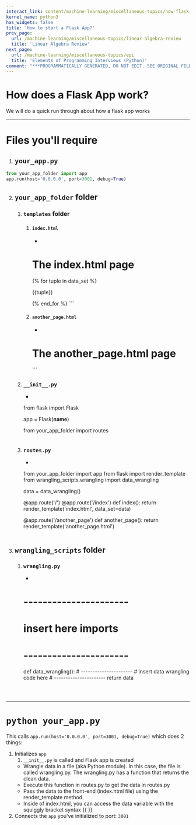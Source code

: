```yaml
---
interact_link: content/machine-learning/miscellaneous-topics/how-flask-app-works.ipynb
kernel_name: python3
has_widgets: false
title: 'How to start a Flask App?'
prev_page:
  url: /machine-learning/miscellaneous-topics/linear-algebra-review
  title: 'Linear Algebra Review'
next_page:
  url: /machine-learning/miscellaneous-topics/epi
  title: 'Elements of Programming Interviews (Python)'
comment: "***PROGRAMMATICALLY GENERATED, DO NOT EDIT. SEE ORIGINAL FILES IN /content***"
---
```



# How does a Flask App work?

We will do a quick run through about how a flask app works



---
# Files you'll require

1. ## `your_app.py`
```python
from your_app_folder import app
app.run(host='0.0.0.0', port=3001, debug=True)
```

2. ## `your_app_folder` folder

    1. ### `templates` folder
        1. #### `index.html`
            - ```html
            <!doctype html>

            <html>
            <head>
                <title>Index Page</title>
            </head>

            <body>
                <h1>The index.html page</h1>
                {% for tuple in data_set %}
                    <p>{{tuple}}</p>
                {% end_for %}
            </body>
            </html>
            ```
        2. #### `another_page.html`
            - ```html
            <!doctype html>

            <html>
            <head>
                <title>Another Page</title>
            </head>

            <body>
                <h1>The another_page.html page</h1>
            </body>
            </html>
            ```

    2. ### `__init__.py`
        - ```python
        from flask import Flask

        app = Flask(__name__)

        from your_app_folder import routes
        ```

    3. ### `routes.py`
        - ```python
        from your_app_folder import app
        from flask import render_template
        from wrangling_scripts.wrangling import data_wrangling
        
        data = data_wrangling()

        @app.route('/')
        @app.route('/index')
        def index():
            return render_template('index.html', data_set=data)

        @app.route('/another_page')
        def another_page():
            return render_template('another_page.html')
        ```
        
3. ## `wrangling_scripts` folder
    1. ### `wrangling.py`
        - ```python
        # ----------------------
        # insert here imports
        # ----------------------
        
        def data_wrangling():
            # ----------------------
            # insert data wrangling code here
            # ----------------------
            return data
        ```



---
# `python your_app.py`

This calls `app.run(host='0.0.0.0', port=3001, debug=True)` which does 2 things:
1. Initializes `app`
    1. `__init__.py` is called and Flask app is created
    - Wrangle data in a file (aka Python module). In this case, the file is called wrangling.py. The wrangling.py has a function that returns the clean data.
    - Execute this function in routes.py to get the data in routes.py
    - Pass the data to the front-end (index.html file) using the render_template method.
    - Inside of index.html, you can access the data variable with the squiggly bracket syntax {{ }}
2. Connects the `app` you've initialized to port: `3001`


